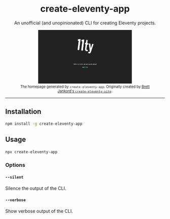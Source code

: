 <h1 align="center">create-eleventy-app</h1>

<p align="center">
An unofficial (and unopinionated) CLI for creating Eleventy projects.
</p>

<figure align="center">
    <img src="./demo.png" alt="A screenshot of the homepage created by create-eleventy-app" width="70%" />
    <figcaption style="font-size: 0.8em">The homepage generated by <code>create-eleventy-app</code>. Originally created by <a href="https://github.com/bjankord/create-eleventy-site">Brett Jankord's <code>create-eleventy-site</code></a>.
    </figcaption>
</figure>

---

## Installation

```sh
npm install -g create-eleventy-app
```

## Usage

```sh
npx create-eleventy-app 
```

### Options

#### `--silent`

Silence the output of the CLI.

#### `--verbose`

Show verbose output of the CLI.

